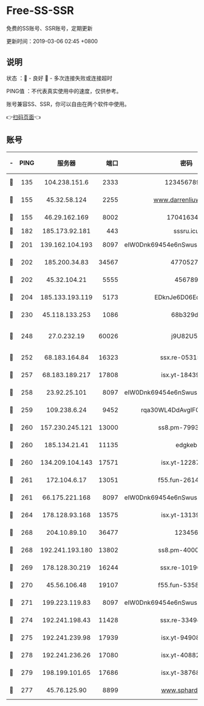 # Free-SS-SSR

免费的SS账号、SSR账号，定期更新

更新时间：2019-03-06 02:45 +0800

## 说明

状态     ：🙂 - 良好 🙁 - 多次连接失败或连接超时

PING值   ：不代表真实使用中的速度，仅供参考。

账号兼容SS、SSR，你可以自由在两个软件中使用。

👉[扫码页面](https://liesauer.github.io/free-ss-ssr.github.io/)👈

## 账号

|-|PING|服务器|端口|密码|加密方式|区域|
|:----:|:----:|:-----:|-----:|:----:|:----:|:----:|
|🙂|135|104.238.151.6|2333|12345678900|aes-256-cfb|JP|
|🙂|155|45.32.58.124|2255|www.darrenliuwei.com|aes-256-cfb|JP|
|🙂|155|46.29.162.169|8002|1704163453|aes-256-cfb|RU|
|🙂|182|185.173.92.181|443|sssru.icu|rc4-md5|RU|
|🙂|201|139.162.104.193|8097|eIW0Dnk69454e6nSwuspv9DmS201tQ0D|aes-256-cfb|JP|
|🙂|202|185.200.34.83|34567|47705279|aes-256-cfb|US|
|🙂|202|45.32.104.21|5555|456789|aes-256-cfb|SG|
|🙂|204|185.133.193.119|5173|EDknJe6D06EoWDaw|aes-256-cfb|US|
|🙂|230|45.118.133.253|1086|68b329da|aes-256-cfb|SG|
|🙂|248|27.0.232.19|60026|j9U82U53|xchacha20-ietf-poly1305|HK|
|🙂|252|68.183.164.84|16323|ssx.re-05315643|aes-256-cfb|US|
|🙂|257|68.183.189.217|17808|isx.yt-18439872|aes-256-cfb|SG|
|🙂|258|23.92.25.101|8097|eIW0Dnk69454e6nSwuspv9DmS201tQ0D|aes-256-cfb|US|
|🙂|259|109.238.6.24|9452|rqa30WL4DdAvgIFG6Fs3znzTa|aes-256-cfb|FR|
|🙂|260|157.230.245.121|13000|ss8.pm-79933809|aes-256-cfb|SG|
|🙂|260|185.134.21.41|11135|edgkeb|aes-256-cfb|GB|
|🙂|260|134.209.104.143|17571|isx.yt-12287887|aes-256-cfb|SG|
|🙂|261|172.104.6.17|13051|f55.fun-26146872|aes-256-cfb|US|
|🙂|261|66.175.221.168|8097|eIW0Dnk69454e6nSwuspv9DmS201tQ0D|aes-256-cfb|US|
|🙂|264|178.128.93.168|13575|isx.yt-13139523|aes-256-cfb|SG|
|🙂|268|204.10.89.10|36477|123456|aes-256-cfb|US|
|🙂|268|192.241.193.180|13802|ss8.pm-40001184|aes-256-cfb|US|
|🙂|269|178.128.30.219|16244|ssx.re-10190276|aes-256-cfb|SG|
|🙂|270|45.56.106.48|19107|f55.fun-53586818|aes-256-cfb|US|
|🙂|271|199.223.119.83|8097|eIW0Dnk69454e6nSwuspv9DmS201tQ0D|aes-256-cfb|US|
|🙂|274|192.241.198.43|11428|ssx.re-33494381|aes-256-cfb|US|
|🙂|275|192.241.239.98|17939|isx.yt-94908149|aes-256-cfb|US|
|🙂|278|192.241.236.26|17080|isx.yt-40882343|aes-256-cfb|US|
|🙂|279|198.199.101.65|17686|isx.yt-38768454|aes-256-cfb|US|
|🙂|277|45.76.125.90|8899|www.sphard.com|aes-256-cfb|JP|
